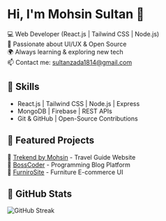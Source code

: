 # Hi, I'm Mohsin Sultan 👋  
💻 Web Developer (React.js | Tailwind CSS | Node.js)  
🚀 Passionate about UI/UX & Open Source  
🌍 Always learning & exploring new tech  
📫 Contact me: sultanzada1814@gmail.com  

## 🚀 Skills  
- React.js | Tailwind CSS | Node.js | Express  
- MongoDB | Firebase | REST APIs  
- Git & GitHub | Open-Source Contributions  

## 📌 Featured Projects  
🔹 [Trekend by Mohsin](https://trekendbymohsin.netlify.app) - Travel Guide Website  
🔹 [BossCoder](https://bosscoder.netlify.app) - Programming Blog Platform  
🔹 [FurniroSite](https://furnirosite.netlify.app) - Furniture E-commerce UI  

## 🔗 GitHub Stats  
![GitHub Streak](https://github-readme-streak-stats.herokuapp.com/?user=Mohsinsultan1814)  
